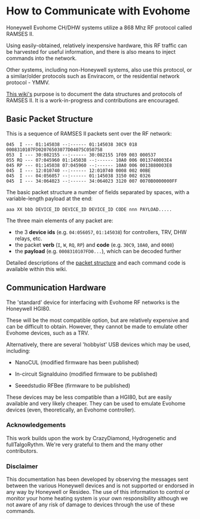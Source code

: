 # How to Communicate with Evohome

Honeywell Evohome CH/DHW systems utilize a 868 Mhz RF protocol called RAMSES II. 

Using easily-obtained, relatively inexpensive hardware, this RF traffic can be harvested for useful information, and there is also means to inject commands into the network.

Other systems, including non-Honeywell systems, also use this protocol, or a similar/older protocols such as Enviracom, or the residential network protocol - YMMV.

[This wiki's](https://github.com/Evsdd/The-Evohome-Project/wiki) purpose is to document the data structures and protocols of RAMSES II. It is a work-in-progress and contributions are encouraged.

## Basic Packet Structure
This is a sequence of RAMSES II packets sent over the RF network:
```
045  I --- 01:145038 --:------ 01:145038 30C9 018 0008310107FD02076503077D04075C050758
053  I --- 30:082155 --:------ 30:082155 1F09 003 000537
055 RQ --- 07:045960 01:145038 --:------ 10A0 006 0013740003E4
045 RP --- 01:145038 07:045960 --:------ 10A0 006 0013880003E8
045  I --- 12:010740 --:------ 12:010740 0008 002 00BE
045  I --- 04:056057 --:------ 01:145038 3150 002 0326
045  I --- 34:064023 --:------ 34:064023 3120 007 0070B0000000FF
```

The basic packet structure a number of fields separated by spaces, with a variable-length payload at the end:
```
aaa XX bbb DEVICE_ID DEVICE_ID DEVICE_ID CODE nnn PAYLOAD.....
```

The three main elements of any packet are:
 - the 3 **device ids** (e.g. `04:056057`, `01:145038`) for controllers, TRV, DHW relays, etc.
 - the packet **verb** (`I`, `W`, `RQ`, `RP`) and **code** (e.g. `30C9`, `10A0`, and `0008`)
 - the **payload** (e.g. `0008310107FD0...`), which can be decoded further

Detailed descriptions of the [packet structure](https://github.com/Evsdd/The-Evohome-Project/wiki/Packet-structure) and each command code is available within this wiki.

## Communication Hardware

The 'standard' device for interfacing with Evohome RF networks is the Honeywell HGI80. 

These will be the most compatible option, but are relatively expensive and can be difficult to obtain.  However, they cannot be made to emulate other Evohome devices, such as a TRV.

Alternatively, there are several 'hobbyist' USB devices which may be used, including:

  - NanoCUL (modified firmware has been published)

  - In-circuit Signalduino (modified firmware to be published)

  - Seeedstudio RFBee (firmware to be published)

These devices may be less compatible than a HGI80, but are easily available and very likely cheaper. They can be used to emulate Evohome devices (even, theoretically, an Evohome controller). 

### Acknowledgements

This work builds upon the work by CrazyDiamond, Hydrogenetic and fullTalgoRythm. We're very grateful to them and the many other contributors.

### Disclaimer

This documentation has been developed by observing the messages sent between the various Honeywell devices and is not supported or endorsed in any way by Honeywell or Resideo. The use of this information to control or monitor your home heating system is your own responsibility although we not aware of any risk of damage to devices through the use of these commands.

